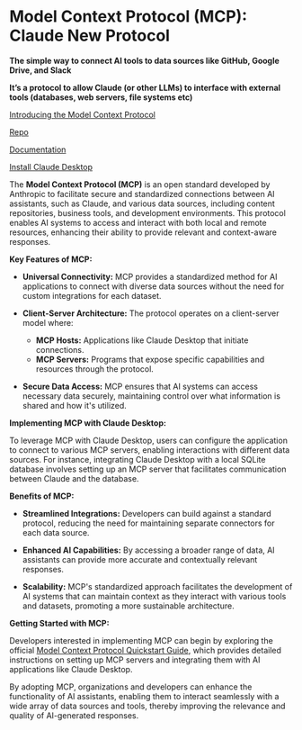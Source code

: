 # Model Context Protocol (MCP): Claude New Protocol

**The simple way to connect AI tools to data sources like GitHub, Google Drive, and Slack**

**It’s a protocol to allow Claude (or other LLMs) to interface with external tools (databases, web servers, file systems etc)**

[Introducing the Model Context Protocol](https://www.anthropic.com/news/model-context-protocol)

[Repo](https://github.com/modelcontextprotocol)

[Documentation](https://modelcontextprotocol.io/introduction)

[Install Claude Desktop](https://claude.ai/download)

The **Model Context Protocol (MCP)** is an open standard developed by Anthropic to facilitate secure and standardized connections between AI assistants, such as Claude, and various data sources, including content repositories, business tools, and development environments. This protocol enables AI systems to access and interact with both local and remote resources, enhancing their ability to provide relevant and context-aware responses. 

**Key Features of MCP:**

- **Universal Connectivity:** MCP provides a standardized method for AI applications to connect with diverse data sources without the need for custom integrations for each dataset. 

- **Client-Server Architecture:** The protocol operates on a client-server model where:
  - **MCP Hosts:** Applications like Claude Desktop that initiate connections.
  - **MCP Servers:** Programs that expose specific capabilities and resources through the protocol. 

- **Secure Data Access:** MCP ensures that AI systems can access necessary data securely, maintaining control over what information is shared and how it's utilized. 

**Implementing MCP with Claude Desktop:**

To leverage MCP with Claude Desktop, users can configure the application to connect to various MCP servers, enabling interactions with different data sources. For instance, integrating Claude Desktop with a local SQLite database involves setting up an MCP server that facilitates communication between Claude and the database. 

**Benefits of MCP:**

- **Streamlined Integrations:** Developers can build against a standard protocol, reducing the need for maintaining separate connectors for each data source. 

- **Enhanced AI Capabilities:** By accessing a broader range of data, AI assistants can provide more accurate and contextually relevant responses. 

- **Scalability:** MCP's standardized approach facilitates the development of AI systems that can maintain context as they interact with various tools and datasets, promoting a more sustainable architecture. 

**Getting Started with MCP:**

Developers interested in implementing MCP can begin by exploring the official [Model Context Protocol Quickstart Guide](https://modelcontextprotocol.io/quickstart), which provides detailed instructions on setting up MCP servers and integrating them with AI applications like Claude Desktop.

By adopting MCP, organizations and developers can enhance the functionality of AI assistants, enabling them to interact seamlessly with a wide array of data sources and tools, thereby improving the relevance and quality of AI-generated responses. 

